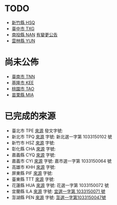 # TODO

* [新竹縣 HSQ](http://www.hccec.gov.tw/ezfiles/8/1008/attach/79/pta_18859_6873804_67145.pdf)
* [臺中市 TXG](http://www.tcec.gov.tw/ezfiles/3/1003/attach/64/pta_18238_5821809_02503.pdf)
* [南投縣 NAN](http://www.ntec.gov.tw/bin/downloadfile.php?file=WVhSMFlXTm9MemswTDNCMFlWOHhPRGMxTlY4M01EUTBPREUyWHpjeU5UZ3hMbkJrWmc9PQ==&fname=NW9xVjZZRzQ1TGlBTVRBek16RTFNREEwTUM1d1pHWT0=) [有變更公告](http://www.ntec.gov.tw/bin/downloadfile.php?file=WVhSMFlXTm9MekkwTDNCMFlWOHhPVEE1T0Y4NU1qTTNOakUxWHpNeE1ETTJMbkJrWmc9PQ==&fname=NW9xVjZZRzQ1TGlBTVRBek16RTFNREExT0M1d1pHWT0=)
* [雲林縣 YUN](http://www.ylec.gov.tw/bin/downloadfile.php?file=WVhSMFlXTm9MekkzTDNCMFlWOHhPRGM1TWw4ek5UazJOVEl5WHpRek56Z3pMbkJrWmc9PQ==&fname=TVRBek16RTFNREEyTXVpWm4rV0ZyT1dSaWpFd00rVzV0T1djc09hV3VlV0ZyT2lCdCtTNnV1V1RvZWU0byttVnQrT0FnZWU0bytpdHNPV1RvZU9BZ2VtRWllbU9ydVc0Z3VtVnQrT0FnZW1FaWVtT3J1VzRndWF3a2VTN28raWhxT2FhcU9hZGtlbUhqT21WdCttQnVPaUlpZW1ic3VhZWwrZTRvK2FLbGVtV2krZWxxT2FKZ09XY3NPbTdudW1Bc2VlZnBTNXdaR1k9)

# 尚未公佈

* [臺南市 TNN](http://www.tnec.gov.tw/files/11-1004-5384.php)
* [基隆市 KEE](http://www.klec.gov.tw/files/11-1017-4925-1.php)
* [桃園市 TAO](http://www.tyec.gov.tw/files/11-1007-4858.php)
* [苗栗縣 MIA](http://www.mlec.gov.tw/files/11-1009-5015.php)

# 已完成的來源

* 臺北市 TPE [來源](http://www.mect.gov.tw/files/14-1001-23776,r11-1.php) 發文字號:
* 新北市 TPQ [來源](http://www.tpcec.gov.tw/ezfiles/2/1002/attach/33/pta_18801_475966_76443.pdf) 字號: 新北選一字第 1033150102 號
* 新竹市 HSZ [來源](http://www.hcec.gov.tw/files/15-1018-23870,c2791-1.php) 字號:
* 彰化縣 CHA [來源](http://www.chec.gov.tw/ezfiles/11/1011/attach/24/pta_18799_961645_70985.pdf) 字號:
* 嘉義縣 CYQ [來源](http://www.cycec.gov.tw/files/15-1013-23788,c4731-1.php) 字號:
* 嘉義市 CYI [來源](http://www.cyec.gov.tw/files/15-1019-23822,c5474-1.php) 字號: 嘉市選一字第 1033150064 號
* 高雄市 KHH [來源](http://www.khec.gov.tw/files/15-1005-23772,c2204-1.php) 字號:
* 屏東縣 PIF [來源](http://www.ptec.gov.tw/files/15-1014-24169,c5248-1.php) 字號:
* 臺東縣 TTT [來源](http://www.ttec.gov.tw/files/15-1015-22308,c4820-1.php) 字號:
* 花蓮縣 HUA [來源](http://www.hlec.gov.tw/files/15-1016-23722,c2727-1.php) 字號: 花選一字第 1033150072 號
* 宜蘭縣 ILA [來源](http://www.ilec.gov.tw/files/15-1006-23578,c2280-1.php) 字號: [宜選一字第 1033150071 號](http://www.ilec.gov.tw/ezfiles/6/1006/attach/7/pta_18281_6936305_20593.pdf)
* 澎湖縣 PEN [來源](http://www.phec.gov.tw/files/15-1020-23735,c5276-1.php) 字號: [澎選一字第1033150047號](http://www.phec.gov.tw/bin/downloadfile.php?file=WVhSMFlXTm9MelkzTDNCMFlWOHhPRGN4TlY4ME1EYzBNell5WHprNE56QXhMbVJ2WTNnPQ==&fname=NW9xVjZaYUw1NldvNW9tQTZLaXQ1NzJ1NVp5dzZidWU1WVdzNVpHS0xtUnZZM2c9)